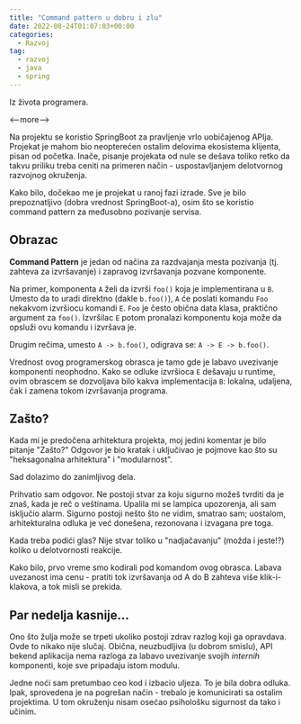 ```yaml
---
title: "Command pattern u dobru i zlu"
date: 2022-08-24T01:07:03+00:00
categories:
  - Razvoj
tag:
  - razvoj
  - java
  - spring
---
```


Iz života programera.

<--more-->

Na projektu se koristio SpringBoot za pravljenje vrlo uobičajenog APIja. Projekat je mahom bio neopterećen ostalim delovima ekosistema klijenta, pisan od početka. Inače, pisanje projekata od nule se dešava toliko retko da takvu priliku treba ceniti na primeren način - uspostavljanjem delotvornog razvojnog okruženja.

Kako bilo, dočekao me je projekat u ranoj fazi izrade. Sve je bilo prepoznatljivo (dobra vrednost SpringBoot-a), osim što se koristio command pattern za međusobno pozivanje servisa.

## Obrazac

**Command Pattern** je jedan od načina za razdvajanja mesta pozivanja (tj. zahteva za izvršavanje) i zapravog izvršavanja pozvane komponente.

Na primer, komponenta `A` želi da izvrši `foo()` koja je implementirana u `B`. Umesto da to uradi direktno (dakle `b.foo()`), `A` će poslati komandu `Foo` nekakvom izvršiocu komandi `E`. `Foo` je često obična data klasa, praktično argument za `foo()`. Izvršilac `E` potom pronalazi komponentu koja može da opsluži ovu komandu i izvršava je.

Drugim rečima, umesto `A -> b.foo()`, odigrava se: `A -> E -> b.foo()`.

Vrednost ovog programerskog obrasca je tamo gde je labavo uvezivanje komponenti neophodno. Kako se odluke izvršioca `E` dešavaju u runtime, ovim obrascem se dozvoljava bilo kakva implementacija `B`: lokalna, udaljena, čak i zamena tokom izvršavanja programa.

## Zašto?

Kada mi je predočena arhitektura projekta, moj jedini komentar je bilo pitanje "Zašto?" Odgovor je bio kratak i uključivao je pojmove kao što su "heksagonalna arhitektura" i "modularnost".

Sad dolazimo do zanimljivog dela.

Prihvatio sam odgovor. Ne postoji stvar za koju sigurno možeš tvrditi da je znaš, kada je reč o veštinama. Upalila mi se lampica upozorenja, ali sam isključio alarm. Sigurno postoji nešto što ne vidim, smatrao sam; uostalom, arhitekturalna odluka je već donešena, rezonovana i izvagana pre toga.

Kada treba podići glas? Nije stvar toliko u "nadjačavanju" (možda i jeste!?) koliko u delotvornosti reakcije.

Kako bilo, prvo vreme smo kodirali pod komandom ovog obrasca. Labava uvezanost ima cenu - pratiti tok izvršavanja od A do B zahteva više klik-i-klakova, a tok misli se prekida.

## Par nedelja kasnije...

Ono što žulja može se trpeti ukoliko postoji zdrav razlog koji ga opravdava. Ovde to nikako nije slučaj. Obična, neuzbudljiva (u dobrom smislu), API bekend aplikacija nema razloga za labavo uvezivanje svojih _internih_ komponenti, koje sve pripadaju istom modulu.

Jedne noći sam pretumbao ceo kod i izbacio uljeza. To je bila dobra odluka. Ipak, sprovedena je na pogrešan način - trebalo je komunicirati sa ostalim projektima. U tom okruženju nisam osećao psihološku sigurnost da tako i učinim.
